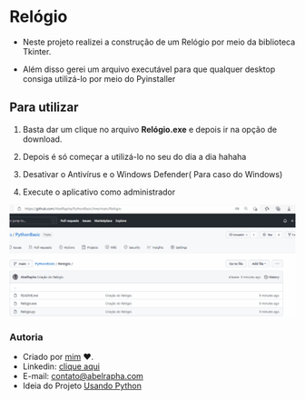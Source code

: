 # Relógio
* Neste projeto realizei a construção de um Relógio por meio da biblioteca Tkinter.  

* Além disso gerei um arquivo executável para que qualquer desktop consiga utilizá-lo por meio do Pyinstaller 

## Para utilizar
1. Basta dar um clique no arquivo __Relógio.exe__ e depois ir na opção de download.
2. Depois é só começar a utilizá-lo no seu do dia a dia hahaha
   
3. Desativar o Antivírus e o Windows Defender( Para caso do Windows)
4. Execute o aplicativo como administrador
   
![Gif Relogio](Gif%20Relógio.gif)

### Autoria
* Criado por [mim](github.com/AbelRapha) ♥.
* Linkedin: [clique aqui](https://www.linkedin.com/in/abel-rapha-280a0a216/)   
* E-mail: contato@abelrapha.com
* Ideia do Projeto [Usando Python](https://www.youtube.com/watch?v=i24MxljM-Bw&t=160s)